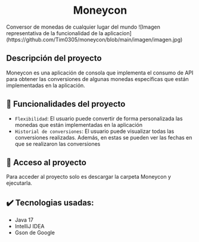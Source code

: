 <h1 align="center"><strong>Moneycon</strong></h1>
Conversor de monedas de cualquier lugar del mundo
![Imagen representativa de la funcionalidad de la aplicacion](https://github.com/Tim0305/moneycon/blob/main/imagen/imagen.jpg)


## Descripción del proyecto
Moneycon es una aplicación de consola que implementa el consumo de API para obtener las conversiones de algunas monedas específicas que están implementadas en la aplicación.

## :hammer: Funcionalidades del proyecto
- `Flexibilidad`: El usuario puede convertir de forma personalizada las monedas que están implementadas en la aplicación
- `Historial de conversiones`: El usuario puede visualizar todas las conversiones realizadas. Además, en estas se pueden ver las fechas en que se realizaron las conversiones

## 📂 Acceso al proyecto
Para acceder al proyecto solo es descargar la carpeta Moneycon y ejecutarla.

## ✔️ Tecnologias usadas:
- Java 17
- IntelliJ IDEA
- Gson de Google
